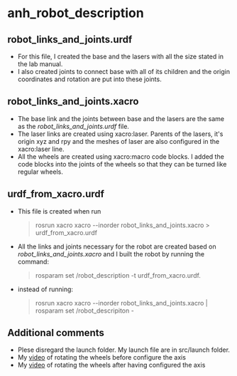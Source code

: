 # anh_robot_description
## robot_links_and_joints.urdf
* For this file, I created the base and the lasers with all the size stated in the lab manual.  
* I also created joints to connect base with all of its children and the origin coordinates and rotation are put into these joints.

## robot_links_and_joints.xacro
* The base link and the joints between base and the lasers are the same as the *robot_links_and_joints.urdf* file.  
* The laser links are created using xacro:laser.
Parents of the lasers, it's origin xyz and rpy and the meshes of laser are also configured in the xacro:laser line.  
* All the wheels are created using xacro:macro code blocks.
I added the <axis /> code blocks into the joints of the wheels so that they can be turned like regular wheels.  

## urdf_from_xacro.urdf
 * This file is created when run
    > rosrun xacro xacro --inorder robot_links_and_joints.xacro > urdf_from_xacro.urdf  
 * All the links and joints necessary for the robot are created based on *robot_links_and_joints.xacro* and
 I built the robot by running the command:
    > rosparam set /robot_description -t urdf_from_xacro.urdf.   
 * instead of running:  
    > rosrun xacro xacro --inorder robot_links_and_joints.xacro | rosparam set /robot_descripiton -
 ## Additional comments
 * Plese disregard the launch folder. My launch file are in src/launch folder.  
 * My [video](https://drive.google.com/file/d/1Cvl9rozws8iZfRCuNR5xTVt-H5eCevPY/view?usp=sharing) 
 of rotating the wheels before configure the axis
 * My [video](https://drive.google.com/file/d/1d1ugP1xWMuflIAFJJYSaQ5TJJABhhS-n/view?usp=sharing) 
 of rotating the wheels after having configured the axis
 
